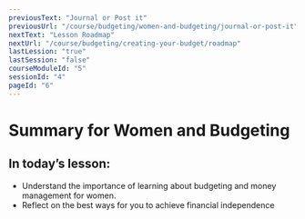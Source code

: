```yaml
---
previousText: "Journal or Post it"
previousUrl: "/course/budgeting/women-and-budgeting/journal-or-post-it"
nextText: "Lesson Roadmap"
nextUrl: "/course/budgeting/creating-your-budget/roadmap"
lastLession: "true"
lastSession: "false"
courseModuleId: "5"
sessionId: "4"
pageId: "6"
---
```




# Summary for Women and Budgeting
## In today’s lesson: 
- Understand the importance of learning about budgeting and money management for women.
- Reflect on the best ways for you to achieve financial independence

